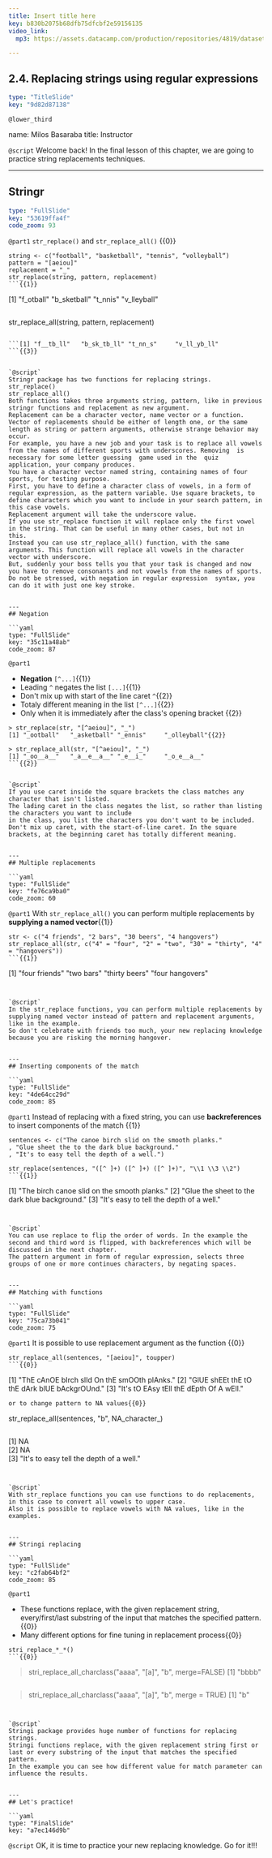 ```yaml
---
title: Insert title here
key: b830b2075b68dfb75dfcbf2e59156135
video_link:
  mp3: https://assets.datacamp.com/production/repositories/4819/datasets/0d1d691613df974c083a4114876fc1f75e486897/test_1.mp3

---
```

## 2.4. Replacing strings using regular expressions

```yaml
type: "TitleSlide"
key: "9d82d87138"
```

`@lower_third`

name: Milos Basaraba
title: Instructor


`@script`
Welcome back!
In the final lesson of this chapter, we are going to practice string replacements techniques.


---
## Stringr

```yaml
type: "FullSlide"
key: "53619ffa4f"
code_zoom: 93
```

`@part1`
```str_replace()``` and ```str_replace_all()``` {{0}}

``` 
string <- c("football", "basketball", "tennis", “volleyball“)
pattern = "[aeiou]"
replacement = "_"
str_replace(string, pattern, replacement)
```{{1}}

```
[1] "f_otball"   "b_sketball" "t_nnis"     "v_lleyball"
```{{2}}

``` 
str_replace_all(string, pattern, replacement)
``` {{3}}

```[1] "f__tb_ll"   "b_sk_tb_ll" "t_nn_s"     "v_ll_yb_ll"
```{{3}}


`@script`
Stringr package has two functions for replacing strings. 
str_replace()
str_replace_all()
Both functions takes three arguments string, pattern, like in previous stringr functions and replacement as new argument.
Replacement can be a character vector, name vector or a function. 
Vector of replacements should be either of length one, or the same length as string or pattern arguments, otherwise strange behavior may occur.
For example, you have a new job and your task is to replace all vowels from the names of different sports with underscores. Removing  is necessary for some letter guessing  game used in the  quiz application, your company produces.  
You have a character vector named string, containing names of four sports, for testing purpose.
First, you have to define a character class of vowels, in a form of regular expression, as the pattern variable. Use square brackets, to define characters which you want to include in your search pattern, in this case vowels.
Replacement argument will take the underscore value.
If you use str_replace function it will replace only the first vowel in the string. That can be useful in many other cases, but not in this.
Instead you can use str_replace_all() function, with the same arguments. This function will replace all vowels in the character vector with underscore.
But, suddenly your boss tells you that your task is changed and now you have to remove consonants and not vowels from the names of sports. 
Do not be stressed, with negation in regular expression  syntax, you can do it with just one key stroke.


---
## Negation

```yaml
type: "FullSlide"
key: "35c11a48ab"
code_zoom: 87
```

`@part1`
- **Negation**  ```[^...]```{{1}}
- Leading ```^``` negates the list ```[...]```{{1}}
- Don't mix up with start of the line caret ```^```{{2}}
- Totaly different meaning in the list ```[^...]```{{2}}
- Only when it is immediately after the class's opening bracket {{2}}
```
> str_replace(str, "[^aeiou]", "_")
[1] "_ootball"   "_asketball" "_ennis"     "_olleyball"{{2}}
```

```
> str_replace_all(str, "[^aeiou]", "_")
[1] "_oo__a__"   "_a__e__a__" "_e__i_"     "_o_e__a__"
```{{2}}


`@script`
If you use caret inside the square brackets the class matches any character that isn't listed.
The lading caret in the class negates the list, so rather than listing the characters you want to include
in the class, you list the characters you don't want to be included.
Don't mix up caret, with the start-of-line caret. In the square brackets, at the beginning caret has totally different meaning.


---
## Multiple replacements

```yaml
type: "FullSlide"
key: "fe76ca9ba0"
code_zoom: 60
```

`@part1`
With ```str_replace_all()``` you can perform multiple replacements by **supplying a named vector**{{1}}
```
str <- c("4 friends", "2 bars", "30 beers", "4 hangovers")
str_replace_all(str, c("4" = "four", "2" = "two", "30" = "thirty", "4" = "hangovers"))
```{{1}}

```
[1] "four friends"   "two bars"       "thirty beers"   "four hangovers"
```{{1}}


`@script`
In the str_replace functions, you can perform multiple replacements by supplying named vector instead of pattern and replacement arguments, like in the example.
So don't celebrate with friends too much, your new replacing knowledge because you are risking the morning hangover.


---
## Inserting components of the match

```yaml
type: "FullSlide"
key: "4de64cc29d"
code_zoom: 85
```

`@part1`
Instead of replacing with a fixed string, you can use **backreferences** to insert components of the match {{1}}
```
sentences <- c("The canoe birch slid on the smooth planks." 
, "Glue sheet the to the dark blue background."
, "It's to easy tell the depth of a well.")

str_replace(sentences, "([^ ]+) ([^ ]+) ([^ ]+)", "\\1 \\3 \\2")
```{{1}}

```
[1] "The birch canoe slid on the smooth planks."
[2] "Glue the sheet to the dark blue background."
[3] "It's easy to tell the depth of a well."
```{{1}}


`@script`
You can use replace to flip the order of words. In the example the second and third word is flipped, with backreferences which will be discussed in the next chapter.
The pattern argument in form of regular expression, selects three groups of one or more continues characters, by negating spaces.


---
## Matching with functions

```yaml
type: "FullSlide"
key: "75ca73b041"
code_zoom: 75
```

`@part1`
It is possible to use replacement argument as the function {{0}}
```
str_replace_all(sentences, "[aeiou]", toupper) 
```{{0}}

```
[1] "ThE cAnOE bIrch slId On thE smOOth plAnks."
[2] "GlUE shEEt thE tO thE dArk blUE bAckgrOUnd."
[3] "It's tO EAsy tEll thE dEpth Of A wEll."
```{{0}}
or to change pattern to NA values{{0}}
```
str_replace_all(sentences, "b", NA_character_)
```{{0}}

```
[1] NA                                       
[2] NA                                       
[3] "It's to easy tell the depth of a well."
```{{0}}


`@script`
With str_replace functions you can use functions to do replacements, in this case to convert all vowels to upper case. 
Also it is possible to replace vowels with NA values, like in the examples.


---
## Stringi replacing

```yaml
type: "FullSlide"
key: "c2fab64bf2"
code_zoom: 85
```

`@part1`
- These functions replace, with the given replacement string, every/first/last substring of the input that matches the specified pattern.{{0}}
- Many different options for fine tuning in replacement process{{0}}

```
stri_replace_*_*()
```{{0}}

```
> stri_replace_all_charclass("aaaa", "[a]", "b", merge=FALSE)
[1] "bbbb"
```{{0}}

```
> stri_replace_all_charclass("aaaa", "[a]", "b", merge = TRUE)
[1] "b"
```{{0}}


`@script`
Stringi package provides huge number of functions for replacing strings.
Stringi functions replace, with the given replacement string first or last or every substring of the input that matches the specified pattern.
In the example you can see how different value for match parameter can influence the results.


---
## Let's practice!

```yaml
type: "FinalSlide"
key: "a7ec146d9b"
```

`@script`
OK, it is time to practice your new replacing knowledge. Go for it!!!

